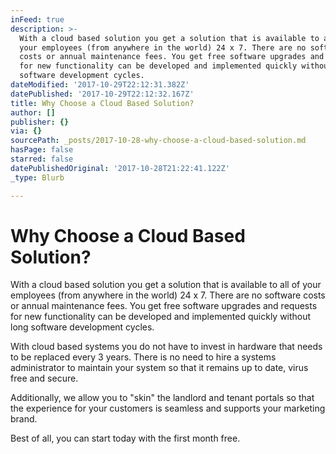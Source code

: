 ```yaml
---
inFeed: true
description: >-
  With a cloud based solution you get a solution that is available to all of
  your employees (from anywhere in the world) 24 x 7. There are no software
  costs or annual maintenance fees. You get free software upgrades and requests
  for new functionality can be developed and implemented quickly without long
  software development cycles.
dateModified: '2017-10-29T22:12:31.382Z'
datePublished: '2017-10-29T22:12:32.167Z'
title: Why Choose a Cloud Based Solution?
author: []
publisher: {}
via: {}
sourcePath: _posts/2017-10-28-why-choose-a-cloud-based-solution.md
hasPage: false
starred: false
datePublishedOriginal: '2017-10-28T21:22:41.122Z'
_type: Blurb

---
```

# Why Choose a Cloud Based Solution?

With a cloud based solution you get a solution that is available to all of your employees (from anywhere in the world) 24 x 7\. There are no software costs or annual maintenance fees. You get free software upgrades and requests for new functionality can be developed and implemented quickly without long software development cycles.

With cloud based systems you do not have to invest in hardware that needs to be replaced every 3 years. There is no need to hire a systems administrator to maintain your system so that it remains up to date, virus free and secure.

Additionally, we allow you to "skin" the landlord and tenant portals so that the experience for your customers is seamless and supports your marketing brand.

Best of all, you can start today with the first month free.